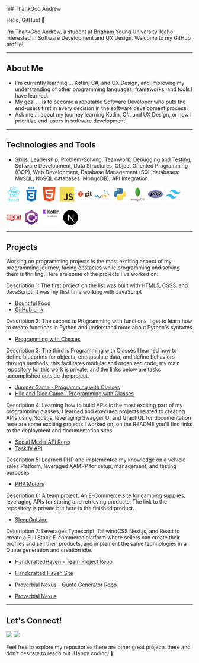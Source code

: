 hi# ThankGod Andrew

Hello, GitHub! 👋

I'm ThankGod Andrew, a student at Brigham Young University-Idaho interested in Software Development and UX Design. Welcome to my GitHub profile!

---
## About Me

- I'm currently learning ... Kotlin, C#, and UX Design, and Improving my understanding of other programming languages, frameworks, and tools I have learned.
- My goal ... is to become a reputable Software Developer who puts the end-users first in every decision in the software development process.
- Ask me ... about my journey learning Kotlin, C#, and UX Design, or how I prioritize end-users in software development!

---
## Technologies and Tools

- Skills: Leadership, Problem-Solving, Teamwork, Debugging and Testing, Software Development, Data Structures, Object Oriented Programming (OOP), Web Development, Database Management (SQL databases: MySQL, NoSQL databases: MongoDB), API Integration.
  
<div>
    <img src="https://github.com/devicons/devicon/blob/master/icons/react/react-original-wordmark.svg" title="React" alt="React" width="40" height="40"/>&nbsp;
    <img src="https://github.com/devicons/devicon/blob/master/icons/css3/css3-plain-wordmark.svg"  title="CSS3" alt="CSS" width="40" height="40"/>&nbsp;
    <img src="https://github.com/devicons/devicon/blob/master/icons/html5/html5-original.svg" title="HTML5" alt="HTML" width="40" height="40"/>&nbsp;
    <img src="https://github.com/devicons/devicon/blob/master/icons/javascript/javascript-original.svg" title="JavaScript" alt="JavaScript" width="40" height="40"/>&nbsp;
    <img src="https://github.com/devicons/devicon/blob/master/icons/git/git-original-wordmark.svg" title="Git" **alt="Git" width="40" height="40"/>&nbsp;
  <img src="https://github.com/devicons/devicon/blob/master/icons/mysql/mysql-original-wordmark.svg" title="MySQL" **alt="MySQL" width="40" height="40"/>&nbsp;
  <img src="https://github.com/devicons/devicon/blob/master/icons/python/python-original.svg" title="Pyhton" **alt="Python" width="40" height="40"/>&nbsp;
    <img src="https://github.com/devicons/devicon/blob/master/icons/mongodb/mongodb-original-wordmark.svg" title="MongoDB" **alt="MongoDb" width="40" height="40"/>&nbsp;
    <img src="https://github.com/devicons/devicon/blob/master/icons/php/php-original.svg" title="PHP" **alt="PHP" width="40" height="40"/>&nbsp;
    <img src="https://github.com/devicons/devicon/blob/master/icons/tailwindcss/tailwindcss-original.svg" title="TailwindCSS" **alt="TailwindCSS" width="40" height="40"/>&nbsp;
  <img src="https://github.com/devicons/devicon/blob/master/icons/npm/npm-original-wordmark.svg" title="NPM" **alt="NPM" width="40" height="40"/>&nbsp;
    <img src="https://github.com/devicons/devicon/blob/master/icons/csharp/csharp-original.svg" title="C#" **alt="C#" width="40" height="40"/>&nbsp;
    <img src="https://github.com/devicons/devicon/blob/master/icons/kotlin/kotlin-original-wordmark.svg" title="Kotlin" **alt="Kotlin" width="50" height="60"/>&nbsp;
    <img src="https://github.com/devicons/devicon/blob/master/icons/nextjs/nextjs-original.svg" title="Next.js" **alt="Next.js" width="40" height="40"/>
</div>

---
## Projects
Working on programming projects is the most exciting aspect of my programming journey, facing obstacles while programming and solving them is thrilling. Here are some of the projects I've worked on:

Description 1: The first project on the list was built with HTML5, CSS3, and JavaScript. It was my first time working with JavaScript

 - [Bountiful Food](https://thankgodandrew1.github.io/wdd230/wdd230_final_project/bountiful_foods/index.html)
 - [GitHub Link](https://github.com/thankgodandrew1/wdd230)
   
Description 2: The second is Programming with functions, I get to learn how to create functions in Python and understand more about Python's syntaxes
 - [Programming with Classes](https://github.com/thankgodandrew1/cse111)

Description 3: The third is Programming with Classes I learned how to define blueprints for objects, encapsulate data, and define behaviors through methods, this facilitates modular and organized code, my main repository for this work is private, and the links below are tasks accomplished outside the project.
 - [Jumper Game - Programming with Classes](https://github.com/thankgodandrew1/cse210-03)
 - [Hilo and Dice Game - Programming with Classes](https://github.com/thankgodandrew1/cse210-01)

Description 4: Learning how to build APIs is the most exciting part of my programming classes, I learned and executed projects related to creating APIs using Node.js, leveraging Swagger UI and GraphQL for documentation here are some exciting projects I worked on, on the README you'll find links to the deployment and documentation sites.
- [Social Media API Repo](https://github.com/thankgodandrew1/CSE-341-Personal-Project)  
- [Taskify API](https://github.com/thankgodandrew1/Taskify)

Description 5: Learned PHP and implemented my knowledge on a vehicle sales Platform, leveraged XAMPP for setup, management, and testing purposes
- [PHP Motors](https://github.com/thankgodandrew1/CSE-340-PHPMotors)

Description 6: A team project. An E-Commerce site for camping supplies, leveraging APIs for storing and retrieving products. The link to the repository is private but here is the finished product.
- [SleepOutside](https://imaginative-marigold-3495d7.netlify.app/)

Description 7: Leverages Typescript, TailwindCSS Next.js, and React to create a Full Stack E-commerce platform where sellers can create their profiles and sell their products, and implement the same technologies in a Quote generation and creation site.
- [HandcraftedHaven - Team Project Repo](https://github.com/thankgodandrew1/Handcrafted-Haven)
- [Handcrafted Haven Site](https://handcrafted-haven-six.vercel.app/)

- [Proverbial Nexus - Quote Generator Repo](https://github.com/thankgodandrew1/nextjs-quote-generator)
- [Proverbial Nexus](https://nextjs-quote-generator-snowy.vercel.app/)

---
## Let's Connect!

[![](https://img.shields.io/badge/LinkedIn-blue?style=for-the-badge&logo=linkedin&logoColor=white)](https://www.linkedin.com/in/tandrew88/) [![](https://img.shields.io/badge/x-black?style=for-the-badge&logo=X&logoColor=white)](https://x.com/Uncle_Tee1) 


Feel free to explore my repositories there are other great projects there and don't hesitate to reach out. Happy coding! 🚀
